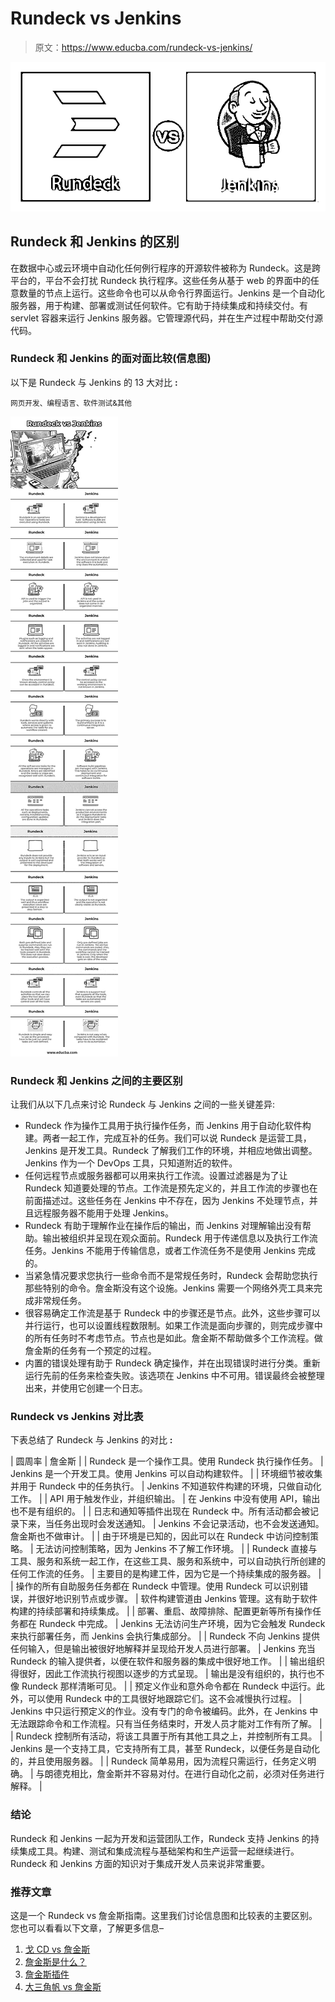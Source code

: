 # Rundeck vs Jenkins

> 原文：<https://www.educba.com/rundeck-vs-jenkins/>

![Rundeck vs Jenkins](img/5d24c75c6a547df507487330e06a8385.png)



## Rundeck 和 Jenkins 的区别

在数据中心或云环境中自动化任何例行程序的开源软件被称为 Rundeck。这是跨平台的，平台不会打扰 Rundeck 执行程序。这些任务从基于 web 的界面中的任意数量的节点上运行。这些命令也可以从命令行界面运行。Jenkins 是一个自动化服务器，用于构建、部署或测试任何软件。它有助于持续集成和持续交付。有 servlet 容器来运行 Jenkins 服务器。它管理源代码，并在生产过程中帮助交付源代码。

### Rundeck 和 Jenkins 的面对面比较(信息图)

以下是 Rundeck 与 Jenkins 的 13 大对比 **:**

<small>网页开发、编程语言、软件测试&其他</small>

![Rundeck vs Jenkins info](img/68619f5d18be9963c6684444e64f7b75.png)



### Rundeck 和 Jenkins 之间的主要区别

让我们从以下几点来讨论 Rundeck 与 Jenkins 之间的一些关键差异:

*   Rundeck 作为操作工具用于执行操作任务，而 Jenkins 用于自动化软件构建。两者一起工作，完成互补的任务。我们可以说 Rundeck 是运营工具，Jenkins 是开发工具。Rundeck 了解我们工作的环境，并相应地做出调整。Jenkins 作为一个 DevOps 工具，只知道附近的软件。
*   任何远程节点或服务器都可以用来执行工作流。设置过滤器是为了让 Rundeck 知道要处理的节点。工作流是预先定义的，并且工作流的步骤也在前面描述过。这些任务在 Jenkins 中不存在，因为 Jenkins 不处理节点，并且远程服务器不能用于处理 Jenkins。
*   Rundeck 有助于理解作业在操作后的输出，而 Jenkins 对理解输出没有帮助。输出被组织并呈现在观众面前。Rundeck 用于传递信息以及执行工作流任务。Jenkins 不能用于传输信息，或者工作流任务不是使用 Jenkins 完成的。
*   当紧急情况要求您执行一些命令而不是常规任务时，Rundeck 会帮助您执行那些特别的命令。詹金斯没有这个设施。Jenkins 需要一个网络外壳工具来完成非常规任务。
*   很容易确定工作流是基于 Rundeck 中的步骤还是节点。此外，这些步骤可以并行运行，也可以设置线程数限制。如果工作流是面向步骤的，则完成步骤中的所有任务时不考虑节点。节点也是如此。詹金斯不帮助做多个工作流程。做詹金斯的任务有一个预定的过程。
*   内置的错误处理有助于 Rundeck 确定操作，并在出现错误时进行分类。重新运行先前的任务来检查失败。该选项在 Jenkins 中不可用。错误最终会被整理出来，并使用它创建一个日志。

### Rundeck vs Jenkins 对比表

下表总结了 Rundeck 与 Jenkins 的对比 **:**

| 圆周率 | 詹金斯 |
| Rundeck 是一个操作工具。使用 Rundeck 执行操作任务。 | Jenkins 是一个开发工具。使用 Jenkins 可以自动构建软件。 |
| 环境细节被收集并用于 Rundeck 中的任务执行。 | Jenkins 不知道软件构建的环境，只做自动化工作。 |
| API 用于触发作业，并组织输出。 | 在 Jenkins 中没有使用 API，输出也不是有组织的。 |
| 日志和通知等插件出现在 Rundeck 中。所有活动都会被记录下来，当任务出现时会发送通知。 | Jenkins 不会记录活动，也不会发送通知。詹金斯也不做审计。 |
| 由于环境是已知的，因此可以在 Rundeck 中访问控制策略。 | 无法访问控制策略，因为 Jenkins 不了解工作环境。 |
| Rundeck 直接与工具、服务和系统一起工作，在这些工具、服务和系统中，可以自动执行所创建的任何工作流的任务。 | 主要目的是构建工件，因为它是一个持续集成的服务器。 |
| 操作的所有自助服务任务都在 Rundeck 中管理。使用 Rundeck 可以识别错误，并很好地识别节点或步骤。 | 软件构建管道由 Jenkins 管理。这有助于软件构建的持续部署和持续集成。 |
| 部署、重启、故障排除、配置更新等所有操作任务都在 Rundeck 中完成。 | Jenkins 无法访问生产环境，因为它会触发 Rundeck 来执行部署任务，而 Jenkins 会执行集成部分。 |
| Rundeck 不向 Jenkins 提供任何输入，但是输出被很好地解释并呈现给开发人员进行部署。 | Jenkins 充当 Rundeck 的输入提供者，以便在软件和服务器的集成中很好地工作。 |
| 输出组织得很好，因此工作流执行视图以逐步的方式呈现。 | 输出是没有组织的，执行也不像 Rundeck 那样清晰可见。 |
| 预定义作业和意外命令都在 Rundeck 中运行。此外，可以使用 Rundeck 中的工具很好地跟踪它们。这不会减慢执行过程。 | Jenkins 中只运行预定义的作业。没有专门的命令被编码。此外，在 Jenkins 中无法跟踪命令和工作流程。只有当任务结束时，开发人员才能对工作有所了解。 |
| Rundeck 控制所有活动，将该工具置于所有其他工具之上，并控制所有工具。 | Jenkins 是一个支持工具，它支持所有工具，甚至 Rundeck，以便任务是自动化的，并且使用服务器。 |
| Rundeck 简单易用，因为流程只需运行，任务定义明确。 | 与朗德克相比，詹金斯并不容易对付。在进行自动化之前，必须对任务进行解释。 |

### 结论

Rundeck 和 Jenkins 一起为开发和运营团队工作，Rundeck 支持 Jenkins 的持续集成工具。构建、测试和集成流程与基础架构和生产运营一起继续进行。Rundeck 和 Jenkins 方面的知识对于集成开发人员来说非常重要。

### 推荐文章

这是一个 Rundeck vs 詹金斯指南。这里我们讨论信息图和比较表的主要区别。您也可以看看以下文章，了解更多信息–

1.  [戈 CD vs 詹金斯](https://www.educba.com/gocd-vs-jenkins/)
2.  [詹金斯是什么？](https://www.educba.com/what-is-jenkins/)
3.  [詹金斯插件](https://www.educba.com/jenkins-plugins/)
4.  [大三角帆 vs 詹金斯](https://www.educba.com/spinnaker-vs-jenkins/)





